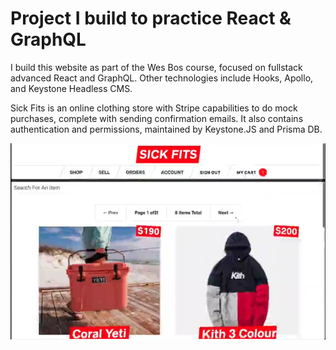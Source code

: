 # Project I build to practice React & GraphQL

I build this website as part of the Wes Bos course, focused on fullstack advanced React and GraphQL. Other technologies include Hooks, Apollo, and Keystone Headless CMS.

Sick Fits is an online clothing store with Stripe capabilities to do mock purchases, complete with sending confirmation emails. It also contains authentication and permissions, maintained by Keystone.JS and Prisma DB.

<img src="website_screenshot.png"/>
